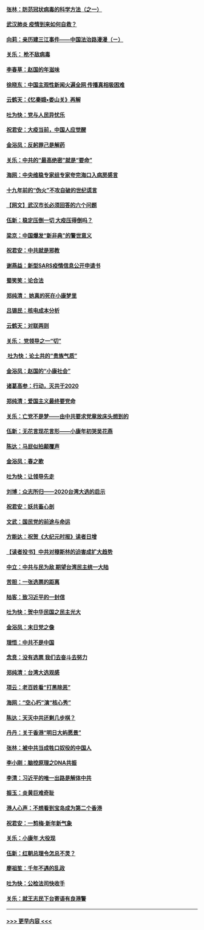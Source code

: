 #### [张林：防范冠状病毒的科学方法（之一）](../pages/nsc993/n11828618.md?t=01291401) 
#### [武汉肺炎 疫情到来如何自救？](../pages/nsc993/n11827632.md?t=01291401) 
#### [向莉：亲历建三江事件——中国法治路漫漫（ㄧ）](../pages/nsc993/n11827190.md?t=01291401) 
#### [关乐： 枪不敌病毒](../pages/nsc993/n11826746.md?t=01291401) 
#### [李春草：赵国的年滋味](../pages/nsc993/n11826321.md?t=01291401) 
#### [徐晓东：中国主观性新闻火遍全网 传播真相极困难](../pages/nsc993/n11826508.md?t=01291401) 
#### [云鹤天：《忆秦娥▪娄山关》再解](../pages/nsc993/n11824682.md?t=01291401) 
#### [吐为快：党与人民异忧乐](../pages/nsc993/n11824660.md?t=01291401) 
#### [祝君安：大疫当前，中国人应觉醒](../pages/nsc993/n11821946.md?t=01291401) 
#### [金浴凤：反躬罪己是解药](../pages/nsc993/n11820280.md?t=01291401) 
#### [关乐：中共的“最高绝密”就是“要命”](../pages/nsc993/n11816946.md?t=01291401) 
#### [海网：中央维稳专家组专家夸完海口入病房感言](../pages/nsc993/n11815138.md?t=01291401) 
#### [十九年前的“伪火”不攻自破的世纪谎言](../pages/nsc993/n11813238.md?t=01291401) 
#### [【网文】武汉市长必须回答的六个问题](../pages/nsc993/n11813848.md?t=01291401) 
#### [伍新：稳定压倒一切 大疫压得倒吗？](../pages/nsc993/n11812634.md?t=01291401) 
#### [梁京：中国爆发“新非典”的警世意义](../pages/nsc993/n11812554.md?t=01291401) 
#### [祝君安：中共就是邪教](../pages/nsc993/n11812431.md?t=01291401) 
#### [谢燕益：新型SARS疫情信息公开申请书](../pages/nsc993/n11808840.md?t=01291401) 
#### [蜀笑笑：论合法](../pages/nsc993/n11808064.md?t=01291401) 
#### [郑纯清： 她真的死在小康梦里](../pages/nsc993/n11806623.md?t=01291401) 
#### [吕锡民：核电成本分析](../pages/nsc993/n11806284.md?t=01291401) 
#### [云鹤天：对联两则](../pages/nsc993/n11805957.md?t=01291401) 
#### [关乐： 党领导之一“切”](../pages/nsc993/n11804505.md?t=01291401) 
#### [ 吐为快：论土共的“贵族气质”](../pages/nsc993/n11804490.md?t=01291401) 
#### [金浴凤：赵国的“小康社会”](../pages/nsc993/n11804452.md?t=01291401) 
#### [诸葛高参：行动，灭共于2020](../pages/nsc993/n11804120.md?t=01291401) 
#### [郑纯清：爱国主义最终要党命](../pages/nsc993/n11802197.md?t=01291401) 
#### [关乐：亡党不是梦——由中共要求党章放床头想到的](../pages/nsc993/n11802156.md?t=01291401) 
#### [伍新：无花言现花言形——小康年初哭吴花燕](../pages/nsc993/n11800044.md?t=01291401) 
#### [陈达：马屁似拍颠覆声](../pages/nsc993/n11800010.md?t=01291401) 
#### [金浴凤：春之歌](../pages/nsc993/n11797687.md?t=01291401) 
#### [吐为快：让领导先走](../pages/nsc993/n11797512.md?t=01291401) 
#### [刘博：众志所归——2020台湾大选的启示](../pages/nsc993/n11796878.md?t=01291401) 
#### [祝君安：妖共畜心剖](../pages/nsc993/n11794273.md?t=01291401) 
#### [文武：国民党的前途与命运](../pages/nsc993/n11794198.md?t=01291401) 
#### [方能达：祝贺《大纪元时报》读者日增](../pages/nsc993/n11793807.md?t=01291401) 
#### [【读者投书】中共对穆斯林的迫害成扩大趋势](../pages/nsc993/n11791371.md?t=01291401) 
#### [中立：中共与民为敌 期望台湾民主统一大陆](../pages/nsc993/n11790392.md?t=01291401) 
#### [苦胆：一张选票的距离](../pages/nsc993/n11788914.md?t=01291401) 
#### [陆客：致习近平的一封信](../pages/nsc993/n11788867.md?t=01291401) 
#### [吐为快：贺中华民国之民主光大](../pages/nsc993/n11788618.md?t=01291401) 
#### [金浴凤：末日党之像](../pages/nsc993/n11787475.md?t=01291401) 
#### [理悟：中共不是中国](../pages/nsc993/n11787463.md?t=01291401) 
#### [念贲：没有选票  我们去奋斗去努力](../pages/nsc993/n11787398.md?t=01291401) 
#### [郑纯清：台湾大选观感](../pages/nsc993/n11786210.md?t=01291401) 
#### [项云：老百姓看“打黑除恶”](../pages/nsc993/n11785398.md?t=01291401) 
#### [海网：“空心朽”演“核心秀”](../pages/nsc993/n11783874.md?t=01291401) 
#### [陈达：天灭中共还剩几步棋？](../pages/nsc993/n11783719.md?t=01291401) 
#### [丹丹：关于香港“明日大屿愿景”](../pages/nsc993/n11783273.md?t=01291401) 
#### [张林：被中共当成牲口奴役的中国人](../pages/nsc993/n11782397.md?t=01291401) 
#### [李小刚：脑控原理之DNA共振](../pages/nsc993/n11780962.md?t=01291401) 
#### [李清：习近平的唯一出路是解体中共](../pages/nsc993/n11780866.md?t=01291401) 
#### [振玉：炎黄巨难奇耻](../pages/nsc993/n11779632.md?t=01291401) 
#### [港人心声：不想看到宝岛成为第二个香港](../pages/nsc993/n11778817.md?t=01291401) 
#### [祝君安：一剪梅‧新年新气象](../pages/nsc993/n11776340.md?t=01291401) 
#### [关乐：小康年 大役现](../pages/nsc993/n11774213.md?t=01291401) 
#### [伍新：红朝总理令怎总不灵？](../pages/nsc993/n11770813.md?t=01291401) 
#### [廖祖笙：千年不遇的乱政](../pages/nsc993/n11770373.md?t=01291401) 
#### [吐为快：公检法司快收手](../pages/nsc993/n11770359.md?t=01291401) 
#### [关乐：就王志民下台寄语有良港警](../pages/nsc993/n11769903.md?t=01291401) 

----
#### [ >>> 更早内容 <<< ](../indexes/nsc993-earlier.md)
